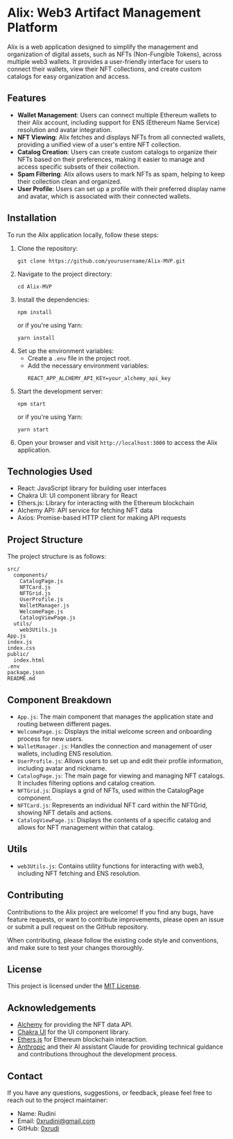 # Alix: Web3 Artifact Management Platform

Alix is a web application designed to simplify the management and organization of digital assets, such as NFTs (Non-Fungible Tokens), across multiple web3 wallets. It provides a user-friendly interface for users to connect their wallets, view their NFT collections, and create custom catalogs for easy organization and access.

## Features

- **Wallet Management**: Users can connect multiple Ethereum wallets to their Alix account, including support for ENS (Ethereum Name Service) resolution and avatar integration.
- **NFT Viewing**: Alix fetches and displays NFTs from all connected wallets, providing a unified view of a user's entire NFT collection.
- **Catalog Creation**: Users can create custom catalogs to organize their NFTs based on their preferences, making it easier to manage and access specific subsets of their collection.
- **Spam Filtering**: Alix allows users to mark NFTs as spam, helping to keep their collection clean and organized.
- **User Profile**: Users can set up a profile with their preferred display name and avatar, which is associated with their connected wallets.

## Installation

To run the Alix application locally, follow these steps:

1. Clone the repository:
   ```
   git clone https://github.com/yourusername/Alix-MVP.git
   ```
2. Navigate to the project directory:
   ```
   cd Alix-MVP
   ```
3. Install the dependencies:
   ```
   npm install
   ```
   or if you're using Yarn:
   ```
   yarn install
   ```
4. Set up the environment variables:
   - Create a `.env` file in the project root.
   - Add the necessary environment variables:
     ```
     REACT_APP_ALCHEMY_API_KEY=your_alchemy_api_key
     ```
5. Start the development server:
   ```
   npm start
   ```
   or if you're using Yarn:
   ```
   yarn start
   ```
6. Open your browser and visit `http://localhost:3000` to access the Alix application.

## Technologies Used

- React: JavaScript library for building user interfaces
- Chakra UI: UI component library for React
- Ethers.js: Library for interacting with the Ethereum blockchain
- Alchemy API: API service for fetching NFT data
- Axios: Promise-based HTTP client for making API requests

## Project Structure

The project structure is as follows:
```
src/
  components/
    CatalogPage.js
    NFTCard.js
    NFTGrid.js
    UserProfile.js
    WalletManager.js
    WelcomePage.js
    CatalogViewPage.js
  utils/
    web3Utils.js
App.js
index.js
index.css
public/
  index.html
.env
package.json
README.md
```

## Component Breakdown

- `App.js`: The main component that manages the application state and routing between different pages.
- `WelcomePage.js`: Displays the initial welcome screen and onboarding process for new users.
- `WalletManager.js`: Handles the connection and management of user wallets, including ENS resolution.
- `UserProfile.js`: Allows users to set up and edit their profile information, including avatar and nickname.
- `CatalogPage.js`: The main page for viewing and managing NFT catalogs. It includes filtering options and catalog creation.
- `NFTGrid.js`: Displays a grid of NFTs, used within the CatalogPage component.
- `NFTCard.js`: Represents an individual NFT card within the NFTGrid, showing NFT details and actions.
- `CatalogViewPage.js`: Displays the contents of a specific catalog and allows for NFT management within that catalog.

## Utils

- `web3Utils.js`: Contains utility functions for interacting with web3, including NFT fetching and ENS resolution.

## Contributing

Contributions to the Alix project are welcome! If you find any bugs, have feature requests, or want to contribute improvements, please open an issue or submit a pull request on the GitHub repository.

When contributing, please follow the existing code style and conventions, and make sure to test your changes thoroughly.

## License

This project is licensed under the [MIT License](LICENSE).

## Acknowledgements

- [Alchemy](https://www.alchemy.com/) for providing the NFT data API.
- [Chakra UI](https://chakra-ui.com/) for the UI component library.
- [Ethers.js](https://docs.ethers.io/) for Ethereum blockchain interaction.
- [Anthropic](https://www.anthropic.com) and their AI assistant Claude for providing technical guidance and contributions throughout the development process.

## Contact

If you have any questions, suggestions, or feedback, please feel free to reach out to the project maintainer:

- Name: Rudini
- Email: 0xrudini@gmail.com
- GitHub: [0xrudi](https://github.com/0xrudini)